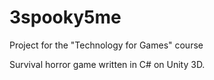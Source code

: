 # 3spooky5me
Project for the "Technology for Games" course

Survival horror game written in C# on Unity 3D.
